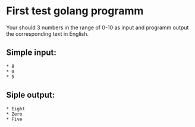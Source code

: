 # First test golang programm
Your should 3 numbers in the range of 0-10 as input and programm output the corresponding text in English.

 ## Simple input:
    * 8
    * 0
    * 5

## Siple output:
    * Eight
    * Zero
    * Five
